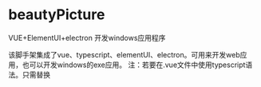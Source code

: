 # beautyPicture
VUE+ElementUI+electron 开发windows应用程序

该脚手架集成了vue、typescript、elementUI、electron。可用来开发web应用，也可以开发windows的exe应用。
注：若要在.vue文件中使用typescript语法。只需替换<script>标签为<script lang="ts">即可。

脚手架的入口文件为main.ts文件。
app.js为electron打包的入口文件

依赖安装：
	npm i   建议设置好淘宝镜像代理再安装


运行：
	npm run dev    运行网页版本页面
	npm run exe    运行exe应用程序（与网页版差别就是可以双击独立运行，而不用依赖浏览器）
	npm run build  打包网页版本的包（打包出来的目录为dist）
	npm run packge 打包exe应用程序（打包的出来的目录为target）
	
	
注意：初次打包需要下载exe打包依赖程序，下载过程比较慢，若出现无法下载情况下，请手动下载同步到c盘用户的cache目录下。